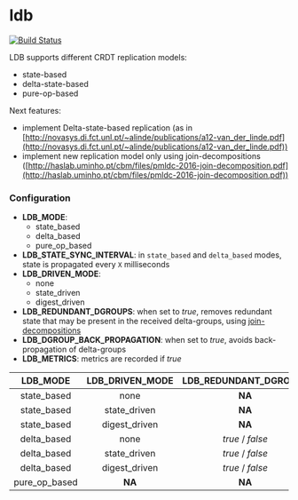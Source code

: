 # ldb

[![Build Status](https://travis-ci.org/vitorenesduarte/ldb.svg?branch=master)](https://travis-ci.org/vitorenesduarte/ldb/)

LDB supports different CRDT replication models:
- state-based
- delta-state-based
- pure-op-based

Next features:
- implement Delta-state-based replication (as in [http://novasys.di.fct.unl.pt/~alinde/publications/a12-van_der_linde.pdf](http://novasys.di.fct.unl.pt/~alinde/publications/a12-van_der_linde.pdf))
- implement new replication model only using join-decompositions ([http://haslab.uminho.pt/cbm/files/pmldc-2016-join-decomposition.pdf](http://haslab.uminho.pt/cbm/files/pmldc-2016-join-decomposition.pdf))


### Configuration
- __LDB_MODE__:
  - state_based
  - delta_based
  - pure_op_based
- __LDB_STATE_SYNC_INTERVAL__: in `state_based` and `delta_based` modes, state is propagated every `X` milliseconds
- __LDB_DRIVEN_MODE__:
  - none
  - state_driven
  - digest_driven
- __LDB_REDUNDANT_DGROUPS__: when set to _true_,
removes redundant state that may be present in the received
delta-groups, using [join-decompositions](http://haslab.uminho.pt/cbm/files/pmldc-2016-join-decomposition.pdf)
- __LDB_DGROUP_BACK_PROPAGATION__: when set to _true_,
avoids back-propagation of delta-groups
- __LDB_METRICS__: metrics are recorded if _true_

| __LDB_MODE__ | __LDB_DRIVEN_MODE__ | __LDB_REDUNDANT_DGROUPS__ | __LDB_DGROUP_BACK_PROPAGATION__ |
|:------------:|:-------------------:|:-------------------------:|:--------------------------------|
| state_based  | none                | __NA__                    | __NA__                          |
| state_based  | state_driven        | __NA__                    | __NA__                          |
| state_based  | digest_driven       | __NA__                    | __NA__                          |
| delta_based  | none                | _true_ / _false_          | _true_ / _false_                |
| delta_based  | state_driven        | _true_ / _false_          | _true_ / _false_                |
| delta_based  | digest_driven       | _true_ / _false_          | _true_ / _false_                |
| pure_op_based| __NA__              | __NA__                    | __NA__                          |
